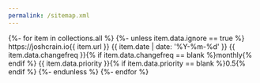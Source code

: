 ```yaml
---
permalink: /sitemap.xml
---
```

<?xml version="1.0" encoding="UTF-8"?>
<urlset xmlns="http://www.sitemaps.org/schemas/sitemap/0.9">
{%- for item in collections.all %}
{%- unless item.data.ignore == true %}
  <url>
    <loc>https://joshcrain.io{{ item.url }}</loc>
    <lastmod>{{ item.date | date: '%Y-%m-%d' }}</lastmod>
    <changefreq>{{ item.data.changefreq }}{% if item.data.changefreq == blank %}monthly{% endif %}</changefreq>
    <priority>{{ item.data.priority }}{% if item.data.priority == blank %}0.5{% endif %}</priority>
  </url>
{%- endunless %}
{%- endfor %}
</urlset>